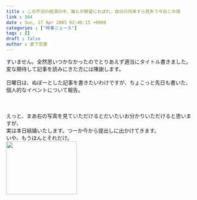```yaml
---
title : この不況の経済の中、誰もが絶望におぼれ、自分の将来すら見失う今日この頃
link : 504
date : Sun, 17 Apr 2005 02:46:15 +0000
categories : ["時事ニュース"]
tags : []
draft : false
author : 倉下忠憲
---
```


すいません。全然思いつかなかったのでとりあえず適当にタイトル書きました。<BR>変な期待して記事を読みにきた方には陳謝します。<BR><BR>日曜日は、ぬぼーとした記事を書きたいわけですが、ちょこっと先日も書いた、個人的なイベントについて報告。<BR><BR><br><br>えっと、まあ右の写真を見ていただけるとだいたいお分かりいただけると思いますが、<BR>実は本日結婚いたします。つーか今から提出しに出かけてきます。<BR>いや、もうほんとそれだけ。<br><img src="/7000/u6947/1000/FI1258782_1E.jpg" width="192" height="144"><br><br>
